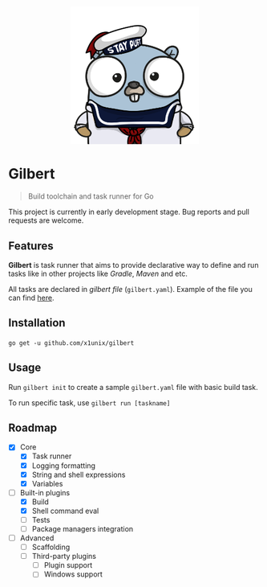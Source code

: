 <p align="center"><img src="docs/assets/gilbert.png" width="256"></p>

# Gilbert

> Build toolchain and task runner for Go

This project is currently in early development stage. Bug reports and pull requests are welcome.

## Features

**Gilbert** is task runner that aims to provide declarative way to define and run tasks like in other projects like _Gradle_, _Maven_ and etc.

All tasks are declared in *gilbert file* (`gilbert.yaml`). Example of the file you can find [here](https://github.com/x1unix/gilbert/blob/master/gilbert.yaml).

## Installation

`go get -u github.com/x1unix/gilbert`

## Usage

Run `gilbert init` to create a sample `gilbert.yaml` file with basic build task.

To run specific task, use `gilbert run [taskname]`

## Roadmap

- [x] Core 
  - [x] Task runner
  - [x] Logging formatting
  - [x] String and shell expressions
  - [x] Variables
- [ ] Built-in plugins
  - [x] Build
  - [x] Shell command eval
  - [ ] Tests
  - [ ] Package managers integration
- [ ] Advanced
  - [ ] Scaffolding
  - [ ] Third-party plugins
    - [ ] Plugin support
    - [ ] Windows support

